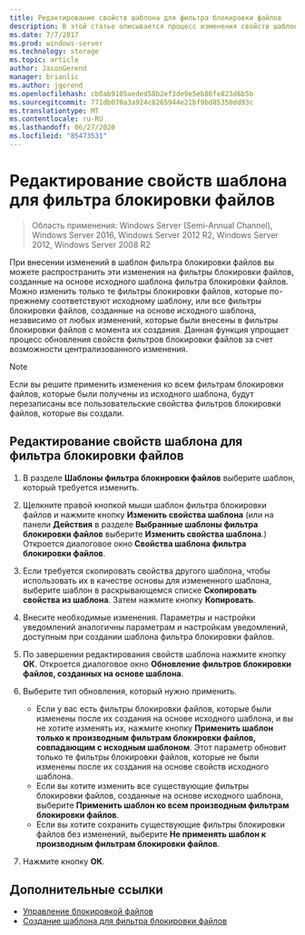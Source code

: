 ```yaml
---
title: Редактирование свойств шаблона для фильтра блокировки файлов
description: В этой статье описывается процесс изменения свойств шаблона фильтра блокировки файлов
ms.date: 7/7/2017
ms.prod: windows-server
ms.technology: storage
ms.topic: article
author: JasonGerend
manager: brianlic
ms.author: jgerend
ms.openlocfilehash: cb0ab9105aeded58b2ef3de9e5eb86fe823d6b5b
ms.sourcegitcommit: 771db070a3a924c8265944e21bf9bd85350dd93c
ms.translationtype: MT
ms.contentlocale: ru-RU
ms.lasthandoff: 06/27/2020
ms.locfileid: "85473531"
---
```

# <a name="edit-file-screen-template-properties"></a>Редактирование свойств шаблона для фильтра блокировки файлов

> Область применения: Windows Server (Semi-Annual Channel), Windows Server 2016, Windows Server 2012 R2, Windows Server 2012, Windows Server 2008 R2

При внесении изменений в шаблон фильтра блокировки файлов вы можете распространить эти изменения на фильтры блокировки файлов, созданные на основе исходного шаблона фильтра блокировки файлов. Можно изменить только те фильтры блокировки файлов, которые по-прежнему соответствуют исходному шаблону, или все фильтры блокировки файлов, созданные на основе исходного шаблона, независимо от любых изменений, которые были внесены в фильтры блокировки файлов с момента их создания. Данная функция упрощает процесс обновления свойств фильтров блокировки файлов за счет возможности централизованного изменения.

> [!Note]
> Если вы решите применить изменения ко всем фильтрам блокировки файлов, которые были получены из исходного шаблона, будут перезаписаны все пользовательские свойства фильтров блокировки файлов, которые вы создали.

## <a name="to-edit-file-screen-template-properties"></a>Редактирование свойств шаблона для фильтра блокировки файлов

1.  В разделе **Шаблоны фильтра блокировки файлов** выберите шаблон, который требуется изменить.

2.  Щелкните правой кнопкой мыши шаблон фильтра блокировки файлов и нажмите кнопку **Изменить свойства шаблона** (или на панели **Действия** в разделе **Выбранные шаблоны фильтра блокировки файлов** выберите **Изменить свойства шаблона**.) Откроется диалоговое окно **Свойства шаблона фильтра блокировки файлов**.

3.  Если требуется скопировать свойства другого шаблона, чтобы использовать их в качестве основы для измененного шаблона, выберите шаблон в раскрывающемся списке **Скопировать свойства из шаблона**. Затем нажмите кнопку **Копировать**.

4.  Внесите необходимые изменения. Параметры и настройки уведомлений аналогичны параметрам и настройкам уведомлений, доступным при создании шаблона фильтра блокировки файлов.

5.  По завершении редактирования свойств шаблона нажмите кнопку **ОК**. Откроется диалоговое окно **Обновление фильтров блокировки файлов, созданных на основе шаблона**.

6.  Выберите тип обновления, который нужно применить.

    -   Если у вас есть фильтры блокировки файлов, которые были изменены после их создания на основе исходного шаблона, и вы не хотите изменять их, нажмите кнопку **Применить шаблон только к производным фильтрам блокировки файлов, совпадающим с исходным шаблоном**. Этот параметр обновит только те фильтры блокировки файлов, которые не были изменены после их создания на основе свойств исходного шаблона.
    -   Если вы хотите изменить все существующие фильтры блокировки файлов, созданные на основе исходного шаблона, выберите **Применить шаблон ко всем производным фильтрам блокировки файлов**.
    -   Если вы хотите сохранить существующие фильтры блокировки файлов без изменений, выберите **Не применять шаблон к производным фильтрам блокировки файлов**.

7.  Нажмите кнопку **ОК**.

## <a name="additional-references"></a>Дополнительные ссылки

-   [Управление блокировкой файлов](file-screening-management.md)
-   [Создание шаблона для фильтра блокировки файлов](create-file-screen-template.md)


